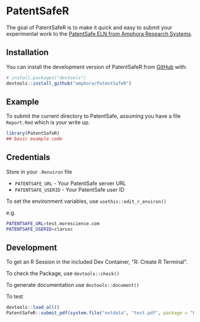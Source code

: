 
# PatentSafeR

<!-- badges: start -->
<!-- badges: end -->

The goal of PatentSafeR is to make it quick and easy to submit your experimental
work to the [PatentSafe ELN from Amphora Research Systems](https://amphora-research.com).

## Installation

You can install the development version of PatentSafeR from [GitHub](https://github.com/) with:

``` r
# install.packages("devtools")
devtools::install_github("amphora/PatentSafeR")
```

## Example

To submit the current directory to PatentSafe, assuming you have a file `Report.Rmd` which is your write up.

``` r
library(PatentSafeR)
## basic example code
```

## Credentials

Store in your `.Renviron` file

- `PATENTSAFE_URL` - Your PatentSafe server URL
- `PATENTSAFE_USERID` - Your PatentSafe user ID

To set the environment variables, use `usethis::edit_r_environ()`

e.g.

``` sh
PATENTSAFE_URL=test.morescience.com
PATENTSAFE_USERID=clarusc
```

## Development

To get an R Session in the included Dev Container, "R: Create R Terminal".

To check the Package, use `devtools::check()`

To generate documentation use `devtools::document()`

To test

``` r
devtools::load_all()
PatentSafeR::submit_pdf(system.file("extdata", "test.pdf", package = "PatentSafeR"))
```
